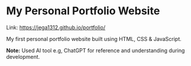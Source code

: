 # My Personal Portfolio Website

Link: https://jega1312.github.io/portfolio/

My first personal portfolio website built using HTML, CSS & JavaScript.

**Note:** Used AI tool e.g, ChatGPT for reference and understanding during development.
